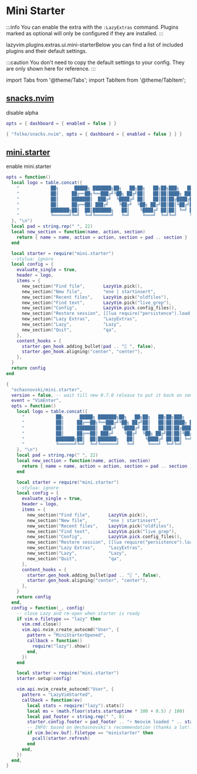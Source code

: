 # Mini Starter

<!-- plugins:start -->

:::info
You can enable the extra with the `:LazyExtras` command.
Plugins marked as optional will only be configured if they are installed.
:::

lazyvim.plugins.extras.ui.mini-starterBelow you can find a list of included plugins and their default settings.

:::caution
You don't need to copy the default settings to your config.
They are only shown here for reference.
:::

import Tabs from '@theme/Tabs';
import TabItem from '@theme/TabItem';

## [snacks.nvim](https://github.com/folke/snacks.nvim)

 disable alpha


<Tabs>

<TabItem value="opts" label="Options">

```lua
opts = { dashboard = { enabled = false } }
```

</TabItem>


<TabItem value="code" label="Full Spec">

```lua
{ "folke/snacks.nvim", opts = { dashboard = { enabled = false } } }
```

</TabItem>

</Tabs>

## [mini.starter](https://github.com/echasnovski/mini.starter)

 enable mini.starter


<Tabs>

<TabItem value="opts" label="Options">

```lua
opts = function()
  local logo = table.concat({
    "            ██╗      █████╗ ███████╗██╗   ██╗██╗   ██╗██╗███╗   ███╗          Z",
    "            ██║     ██╔══██╗╚══███╔╝╚██╗ ██╔╝██║   ██║██║████╗ ████║      Z    ",
    "            ██║     ███████║  ███╔╝  ╚████╔╝ ██║   ██║██║██╔████╔██║   z       ",
    "            ██║     ██╔══██║ ███╔╝    ╚██╔╝  ╚██╗ ██╔╝██║██║╚██╔╝██║ z         ",
    "            ███████╗██║  ██║███████╗   ██║    ╚████╔╝ ██║██║ ╚═╝ ██║           ",
    "            ╚══════╝╚═╝  ╚═╝╚══════╝   ╚═╝     ╚═══╝  ╚═╝╚═╝     ╚═╝           ",
  }, "\n")
  local pad = string.rep(" ", 22)
  local new_section = function(name, action, section)
    return { name = name, action = action, section = pad .. section }
  end

  local starter = require("mini.starter")
  --stylua: ignore
  local config = {
    evaluate_single = true,
    header = logo,
    items = {
      new_section("Find file",       LazyVim.pick(),                        "Telescope"),
      new_section("New file",        "ene | startinsert",                   "Built-in"),
      new_section("Recent files",    LazyVim.pick("oldfiles"),              "Telescope"),
      new_section("Find text",       LazyVim.pick("live_grep"),             "Telescope"),
      new_section("Config",          LazyVim.pick.config_files(),           "Config"),
      new_section("Restore session", [[lua require("persistence").load()]], "Session"),
      new_section("Lazy Extras",     "LazyExtras",                          "Config"),
      new_section("Lazy",            "Lazy",                                "Config"),
      new_section("Quit",            "qa",                                  "Built-in"),
    },
    content_hooks = {
      starter.gen_hook.adding_bullet(pad .. "░ ", false),
      starter.gen_hook.aligning("center", "center"),
    },
  }
  return config
end
```

</TabItem>


<TabItem value="code" label="Full Spec">

```lua
{
  "echasnovski/mini.starter",
  version = false, -- wait till new 0.7.0 release to put it back on semver
  event = "VimEnter",
  opts = function()
    local logo = table.concat({
      "            ██╗      █████╗ ███████╗██╗   ██╗██╗   ██╗██╗███╗   ███╗          Z",
      "            ██║     ██╔══██╗╚══███╔╝╚██╗ ██╔╝██║   ██║██║████╗ ████║      Z    ",
      "            ██║     ███████║  ███╔╝  ╚████╔╝ ██║   ██║██║██╔████╔██║   z       ",
      "            ██║     ██╔══██║ ███╔╝    ╚██╔╝  ╚██╗ ██╔╝██║██║╚██╔╝██║ z         ",
      "            ███████╗██║  ██║███████╗   ██║    ╚████╔╝ ██║██║ ╚═╝ ██║           ",
      "            ╚══════╝╚═╝  ╚═╝╚══════╝   ╚═╝     ╚═══╝  ╚═╝╚═╝     ╚═╝           ",
    }, "\n")
    local pad = string.rep(" ", 22)
    local new_section = function(name, action, section)
      return { name = name, action = action, section = pad .. section }
    end

    local starter = require("mini.starter")
    --stylua: ignore
    local config = {
      evaluate_single = true,
      header = logo,
      items = {
        new_section("Find file",       LazyVim.pick(),                        "Telescope"),
        new_section("New file",        "ene | startinsert",                   "Built-in"),
        new_section("Recent files",    LazyVim.pick("oldfiles"),              "Telescope"),
        new_section("Find text",       LazyVim.pick("live_grep"),             "Telescope"),
        new_section("Config",          LazyVim.pick.config_files(),           "Config"),
        new_section("Restore session", [[lua require("persistence").load()]], "Session"),
        new_section("Lazy Extras",     "LazyExtras",                          "Config"),
        new_section("Lazy",            "Lazy",                                "Config"),
        new_section("Quit",            "qa",                                  "Built-in"),
      },
      content_hooks = {
        starter.gen_hook.adding_bullet(pad .. "░ ", false),
        starter.gen_hook.aligning("center", "center"),
      },
    }
    return config
  end,
  config = function(_, config)
    -- close Lazy and re-open when starter is ready
    if vim.o.filetype == "lazy" then
      vim.cmd.close()
      vim.api.nvim_create_autocmd("User", {
        pattern = "MiniStarterOpened",
        callback = function()
          require("lazy").show()
        end,
      })
    end

    local starter = require("mini.starter")
    starter.setup(config)

    vim.api.nvim_create_autocmd("User", {
      pattern = "LazyVimStarted",
      callback = function(ev)
        local stats = require("lazy").stats()
        local ms = (math.floor(stats.startuptime * 100 + 0.5) / 100)
        local pad_footer = string.rep(" ", 8)
        starter.config.footer = pad_footer .. "⚡ Neovim loaded " .. stats.count .. " plugins in " .. ms .. "ms"
        -- INFO: based on @echasnovski's recommendation (thanks a lot!!!)
        if vim.bo[ev.buf].filetype == "ministarter" then
          pcall(starter.refresh)
        end
      end,
    })
  end,
}
```

</TabItem>

</Tabs>

<!-- plugins:end -->
